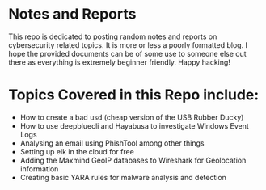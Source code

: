 # Notes and Reports
This repo is dedicated to posting random notes and reports on cybersecurity related topics. It is more or less a poorly formatted blog. I hope the provided documents can be of some use to someone else out there as everything is extremely beginner friendly. Happy hacking!

# Topics Covered in this Repo include:
- How to create a bad usd (cheap version of the USB Rubber Ducky)
- How to use deepbluecli and Hayabusa to investigate Windows Event Logs
- Analysing an email using PhishTool among other things
- Setting up elk in the cloud for free
- Adding the Maxmind GeoIP databases to Wireshark for Geolocation information
- Creating basic YARA rules for malware analysis and detection 

